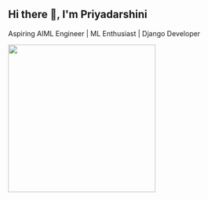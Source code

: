 ## Hi there 👋, I'm Priyadarshini

Aspiring AIML Engineer | ML Enthusiast | Django Developer

<img src="https://media.giphy.com/media/LMcB8XospGZO8UQq87/giphy.gif" width="300"/>
